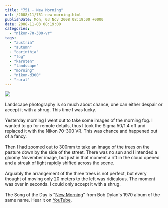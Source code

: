 ```yaml
---
title: "751 - New Morning"
url: /2008/11/751-new-morning.html
publishDate: Mon, 03 Nov 2008 08:19:00 +0000
date: 2008-11-03 08:19:00
categories: 
  - "nikon-70-300-vr"
tags: 
  - "austria"
  - "autumn"
  - "carinthia"
  - "fog"
  - "karnten"
  - "landscape"
  - "morning"
  - "nikon-d300"
  - "rural"
---
```

<a href="https://d25zfm9zpd7gm5.cloudfront.net/1200x1200/2008/20081102_082709_ps.jpg" target="_blank"><img src="https://d25zfm9zpd7gm5.cloudfront.net/0600x0600/2008/20081102_082709_ps.jpg"/></a><br/><br/>Landscape photography is so much about chance, one can either despair or accept it with a shrug. This time I was lucky. <br/><br/>Yesterday morning I went out to take some images of the morning fog. I wanted to go for remote details, thus I took the Sigma 50/1.4 off and replaced it with the Nikon 70-300 VR. This was chance and happened out of a fancy. <br/><br/> Then I had zoomed out to 300mm to take an image of the trees on the pasture down by the side of the street. There was no sun and I intended a gloomy November image, but just in that moment a rift in the cloud opened and a streak of light rapidly shifted across the scene.<br/><br/>Arguably the arrangement of the three trees is not perfect, but every thought of moving only 20 meters to the left was ridiculous. The moment was over in seconds. I could only accept it with a shrug.<br/><br/>The Song of the Day is "<a href="http://www.lyricstime.com/bob-dylan-new-morning-lyrics.html" target="_blank">New Morning</a>" from Bob Dylan's 1970 album of the same name. Hear it on <a href="http://www.youtube.com/watch?v=0kyCClelZbA" target="_blank">YouTube</a>.
